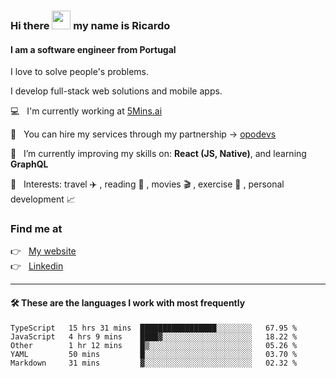 ### Hi there <img src="https://raw.githubusercontent.com/iampavangandhi/iampavangandhi/master/gifs/Hi.gif" width="30"> my name is Ricardo
#### I am a software engineer from Portugal
I love to solve people's problems.

I develop full-stack web solutions and mobile apps.

💻  &nbsp; I'm currently working at <a href="https://5mins.ai/">5Mins.ai</a>

💼  &nbsp; You can hire my services through my partnership -> <a href="https://github.com/opodevs">opodevs</a>

🌱 &nbsp; I’m currently improving my skills on: **React (JS, Native)**, and learning **GraphQL**

💙 &nbsp; Interests: travel ✈️ , reading 📖 , movies 🎬 , exercise 🏃 , personal development 📈

### Find me at

<p align="left">
  👉  &nbsp;
  <a href="https://ricardopbarbosa.com" target="_blank">
    My website
  </a>
  <br/>
  👉 &nbsp;
  <a href="https://www.linkedin.com/in/ricardopbarbosa" target="_blank">
    Linkedin
  </a>
</p>

<hr />

#### 🛠 These are the languages I work with most frequently
<!--START_SECTION:waka-->

```text
TypeScript   15 hrs 31 mins  █████████████████░░░░░░░░   67.95 %
JavaScript   4 hrs 9 mins    ████▓░░░░░░░░░░░░░░░░░░░░   18.22 %
Other        1 hr 12 mins    █▒░░░░░░░░░░░░░░░░░░░░░░░   05.26 %
YAML         50 mins         █░░░░░░░░░░░░░░░░░░░░░░░░   03.70 %
Markdown     31 mins         ▓░░░░░░░░░░░░░░░░░░░░░░░░   02.32 %
```

<!--END_SECTION:waka-->
